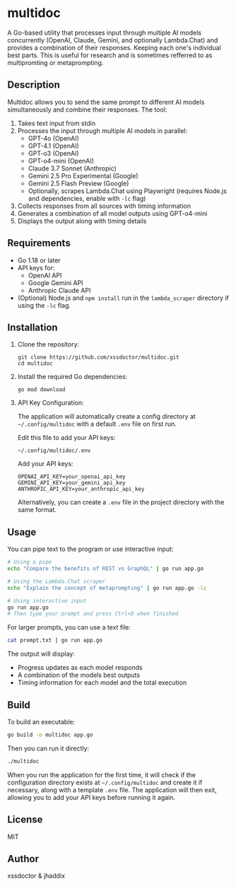 # multidoc

A Go-based utility that processes input through multiple AI models concurrently (OpenAI, Claude, Gemini, and optionally Lambda.Chat) and provides a combination of their responses. Keeping each one's individual best parts. This is useful for research and is sometimes refferred to as multipromting or metaprompting.

## Description

Multidoc allows you to send the same prompt to different AI models simultaneously and combine their responses. The tool:

1. Takes text input from stdin
2. Processes the input through multiple AI models in parallel:
   - GPT-4o (OpenAI)
   - GPT-4.1 (OpenAI)
   - GPT-o3 (OpenAI)
   - GPT-o4-mini (OpenAI)
   - Claude 3.7 Sonnet (Anthropic)
   - Gemini 2.5 Pro Experimental (Google)
   - Gemini 2.5 Flash Preview (Google)
   - Optionally, scrapes Lambda.Chat using Playwright (requires Node.js and dependencies, enable with `-lc` flag)
3. Collects responses from all sources with timing information
4. Generates a combination of all model outputs using GPT-o4-mini
5. Displays the output along with timing details

## Requirements

- Go 1.18 or later
- API keys for:
  - OpenAI API
  - Google Gemini API
  - Anthropic Claude API
- (Optional) Node.js and `npm install` run in the `lambda_scraper` directory if using the `-lc` flag.

## Installation

1. Clone the repository:

   ```
   git clone https://github.com/xssdoctor/multidoc.git
   cd multidoc
   ```

2. Install the required Go dependencies:

   ```
   go mod download
   ```

3. API Key Configuration:

   The application will automatically create a config directory at `~/.config/multidoc` with a default `.env` file on first run.

   Edit this file to add your API keys:

   ```
   ~/.config/multidoc/.env
   ```

   Add your API keys:

   ```
   OPENAI_API_KEY=your_openai_api_key
   GEMINI_API_KEY=your_gemini_api_key
   ANTHROPIC_API_KEY=your_anthropic_api_key
   ```

   Alternatively, you can create a `.env` file in the project directory with the same format.

## Usage

You can pipe text to the program or use interactive input:

```bash
# Using a pipe
echo "Compare the benefits of REST vs GraphQL" | go run app.go

# Using the Lambda.Chat scraper
echo "Explain the concept of metaprompting" | go run app.go -lc

# Using interactive input
go run app.go
# Then type your prompt and press Ctrl+D when finished
```

For larger prompts, you can use a text file:

```bash
cat prompt.txt | go run app.go
```

The output will display:

- Progress updates as each model responds
- A combination of the models best outputs
- Timing information for each model and the total execution

## Build

To build an executable:

```bash
go build -o multidoc app.go
```

Then you can run it directly:

```bash
./multidoc
```

When you run the application for the first time, it will check if the configuration directory exists at `~/.config/multidoc` and create it if necessary, along with a template `.env` file. The application will then exit, allowing you to add your API keys before running it again.

## License

MIT

## Author

xssdoctor & jhaddix
